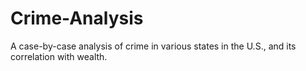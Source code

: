 # Crime-Analysis
A case-by-case analysis of crime in various states in the U.S., and its correlation with wealth.
